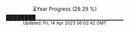 <p align="center">
⏳Year Progress (28.29 %) <br>
████████▁▁▁▁▁▁▁▁▁▁▁▁▁▁▁▁▁▁▁▁▁▁ <br>
<sub>Updated: Fri, 14 Apr 2023 06:02:42 GMT</sub>
</p>

